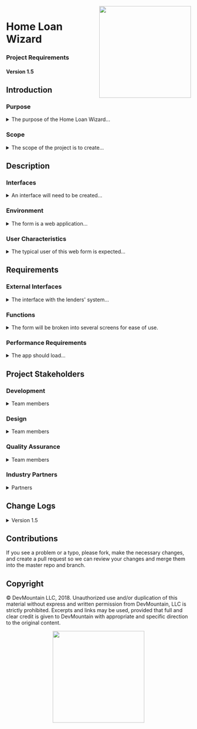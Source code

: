<img src="https://devmounta.in/img/logowhiteblue.png" width="250" align="right">

# Home Loan Wizard
### Project Requirements
#### Version 1.5

## Introduction

### Purpose

<details>

  <summary>The purpose of the Home Loan Wizard...</summary> is to generate leads for the appropriate parties in the real estate market.  It will gather information about prospective customers, including contact information, and route appropriately.

</details>

### Scope

<details>
  <summary>The scope of the project is to create...</summary> a gated form that will ask appropriate and applicable questions and then a back end that will send the lead to the designated parties.
</details>

## Description

### Interfaces

<details>
  <summary>An interface will need to be created...</summary> to communicate between the form and the lenders' own systems, with all the information provided by the customer as well as a tag indicating the department for whom the report is intended.
</details>

### Environment

<details>
  <summary>The form is a web application...</summary> that should also function completely in a mobile browser.  The latest versions of Chrome, Firefox, Microsoft Edge, and Safari will be supported.
</details>

### User Characteristics

<details>
  <summary>The typical user of this web form is expected...</summary> to be an individual without much tech savvy, so the user interface should be very simple.

  As for the user on the lenders' side, they will have lots of technical acumen, and the interface need only be developed to the standards they provided, sending the information they requested in the format provided.  They will take care of the rest.
</details>

## Requirements

### External Interfaces

<details>
  <summary>The interface with the lenders' system...</summary> should create an XML document that will be sent to an IP address and port that will be provided later.  However, the information should be in the following format:

  ```xml
    <customer>
      <name>Jane Doe</name>
      <email>jane.doe@gmail.com</email>
      <loan>Refinance</loan>
      <property>Town Home</property>
      <city>New York City, New York</city>
      <type>Secondary Home</type>
      <found>False</found>
      <agent>True</agent>
      <price>$500,000</price>
      <down>$100,000</down>
      <credit>Excellent</credit>
      <bankruptcy>True</credit>
      <foreclosure>False</credit>
      <address-1>341 S Main St</address-1>
      <address-2>Ste 100</address-2>
      <address-3>Salt Lake City, UT 84111</address-3>
    </customer>
  ```

  The generation of this XML will be worked on AFTER the form's functionality has been checked and verified.

</details>

### Functions

<details>
  <summary>The form will be broken into several screens for ease of use.</summary>

  1. The welcome screen
    * This screen will have the name of the wizard and a button to start the process of generating the lead.
  2. Loan and property type query screen
    * This screen will require a description of the type of loan requested, as well as the type of property the loan will service.
    * Acceptable values for type of home loan include:
      * Home Purchase
      * Refinance
      * Home Equity Loan/Line of Credit
    * Acceptable values for type of property include:
      * Single Family Home
      * Town Home
      * Condo
      * Multi Family Dwelling
      * Mobile Home
    * Possible Errors
      * "The loan type must be selected from the listed values."
      * "The property type must be selected from the listed values."
  3. Property location screen
    * This screen will request from the user the zip or city and state in which their desired property is located.
    * Acceptable values:
      * A five digit zip code
      * A string of letters (as well as dashes/periods) with a comma, space and two more characters, no more than 20 characters in length
      * I.E.
        * 94111
        * St. George, UT
        * San Francisco, CA
    * Error Message:
      * 'This field requires a City Name (letters, periods and dashes allowed) and a State abbreviation (separated by a comma, no longer than 30 characters) or a 5 digit zip code.  i.e. "94111" and "San Francisco, CA"'
  4. Property purchase screen
    * This screen will discover how the property will be utilized by the customer
    * Acceptable values include:
      * Primary Home
      * Rental Property
      * Secondary Home
  5. Property discovered screen
    * This screen will inquire as to whether the user has already found the property the loan will service.
  6. Agent discovered screen
    * This screen will inquire as to whether the user has a real estate agent with whom they are working.
  7. Price estimation screen
    * This screen will require an estimate for both the purchase price and available down payment amount.
    * Acceptable values include any dollar formatted amount for both data points.
       * $1000.00
       * 1000.00
       * $1000
       * 1000
       * $1,000.00
       * $1,000
       * 1,000.00
       * 1,000
    * Down payment cannot be MORE than purchase price.
    * Possible Error Messages:
      * 'The price needs to be a valid dollar amount, greater than $0, and no less than the down payment.'
      * 'The down payment needs to be a valid dollar amount, though it can be $0.'
  8. Credit score estimation
    * This screen will request an estimate of the user's credit score.
    * Acceptable values include:
      * Excellent
      * Good
      * Fair
      * Poor
  9. Bankruptcy / foreclosure info request screen
    * This screen will request the user's bankruptcy and foreclosure history in the last 7 years.
    * Acceptable responses include:
      * Neither
      * Bankruptcy
      * Foreclosure
      * Both
    * Formatted on the result screen, they will appear as the following (in the same order as the responses listed above):
      * Has never been in bankruptcy
      * Has had bankruptcy before
      * Has had a foreclosure before
      * Has had both a foreclosure and a bankruptcy
  10. Current address request screen
    * This screen is to check the user's current address
    * The response should be first line: street address, second line: street address cont'd, third line: city, state, and zip.
    * Acceptable responses include:
      * No more than 50 characters on any line
      * At least 5 characters on the first line
      * The second line is optional
      * The last line will need to reflect the pattern below
        * xxxxxx, xx 00000
        * before the comma, x is any number of letters periods and dashes, at least 1
        * after the comma is a space and a state abbreviation
        * this is followed by one more space and a combination of any 5 numbers
    * Possible Error Messages
      * 'The first line of the address can only be between 5 and 50 characters long.'
      * 'The second line of the address can only be 50 characters long.'
      * 'The last line must follow a standard city, state zip format (San Francisco, CA 94111), with a valid state abbreviation.  It also can be no longer than 50 characters total.'
  11. User information request screen
    * This screen will get contact information from the user
    * Acceptable responses include:
      * First Name - 1-30 characters
      * Last Name - 1-30 characters
      * email - verified email entry
        * x@x.x where 'x' can be any number of letters/numbers
        * No more than 50 characters total
    * On the summary screen, first name and last name will be concatenated.
      * FirstName - AJ
      * LastName - Larson
      * Summary Screen Name - AJ Larson
    * Possible Error Messages
      * 'The first name must be between 1 and 30 characters long.'
      * 'The last name must be between 1 and 30 characters long.'
      * 'The email address must follow standard email format (i.e. andy@gmail.com), and cannot exceed 50 characters in length.'
  12. Summary screen
    * This screen will show the user an overview of the information provided, and will allow them to submit the report, or to star the form over.

  **Error Handling**
  When errors are present in user inputs, a contextualized error message will display and the field(s) in error are highlighted.  Users are required to correct errors before proceeding.

  Once the submit button is selected, the form will be sent to the lenders' server for appropriate distribution within their systems.
</details>

### Performance Requirements

<details>
  <summary>The app should load...</summary> in no longer than 3 seconds.  Once the base application has loaded the page transitions should take no longer than 2 seconds, though our target is no more than 1 second.
</details>

## Project Stakeholders

### Development

<details>
  <summary>Team members</summary>

  Development Manager: Bob

  Developer: Jack

  Developer: Diane
</details>

### Design

<details>
<summary>Team members</summary>

  Designer: Jackie
</details>

### Quality Assurance

<details>
<summary>Team members</summary>

  Team lead: Anne

  Analyst: Frank
</details>

### Industry Partners

<details>
<summary>Partners</summary>

  Lender: Mac
  Underwriter: Millie
  Agent: Marlene
</details>

## Change Logs

<details>

<summary> Version 1.5 </summary>

**Bugs Fixed**
* Version number added to home screen
* City Name updated to Location, given clearer requirements
* Phrasing in dropdowns and on various screens updated
  1. Loan Type: "Home Equity Loan/Line of Credit"
  1. Property Type: "Town Home"
  1. Location Prompt: "In what city and state or zip code are you looking for property?"
  1. Credit History Option: "No" changed to "Neither"
  1. Credit History Values: Updated to reflect the 7 year period (Has had/has not been in) rather than indefinite (never/before, etc)
  1. Current Address Prompt: "What is your current mailing address?"
  1. Summary Screen Labels: Updated to be labels, rather than copied prompts
* Output for Agent and Property found screens changed to match buttons: Yes/No instead of the True/False it was outputting
* Added error handling
* Placeholder text in input fields updated
* When "starting over", all fields are reset
  * Button to start over renamed to "Start Over" from "Start Again"

**Readme Updates**
* Clarified differences between inputs on various pages and expected outputs on the summary
  * Names
  * Credit History
* Added field limits/requirements
  * City Name / Location
  * Address
  * Name
  * Email
* Updated requirements
  * Purchase price & Down payment fields
    * Decimal Points
    * Commas
* Error Handling Mentioned
* README project title updated
* Typos fixed

**Other Updates**
* Added selectors for the Summary Screen field headers

</details>

## Contributions

If you see a problem or a typo, please fork, make the necessary changes, and create a pull request so we can review your changes and merge them into the master repo and branch.

## Copyright

© DevMountain LLC, 2018. Unauthorized use and/or duplication of this material without express and written permission from DevMountain, LLC is strictly prohibited. Excerpts and links may be used, provided that full and clear credit is given to DevMountain with appropriate and specific direction to the original content.

<p align="center">
<img src="https://devmounta.in/img/logowhiteblue.png" width="250">
</p>
